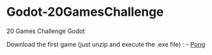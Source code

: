 # Godot-20GamesChallenge
20 Games Challenge Godot

Download the first game (just unzip and execute the .exe file) : - [Pong](https://github.com/Xuoner/Godot-20GamesChallenge/blob/main/Executable%20Versions/Pong%20-%20Challenge%20%231.zip?raw=true)

